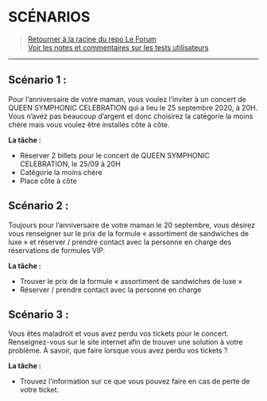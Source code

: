 # SCÉNARIOS
> [Retourner à la racine du repo Le Forum](../../..) \
> [Voir les notes et commentaires sur les tests utilisateurs](../leforum/test_utilisateurs/)

* * *

## Scénario 1 :

Pour l’anniversaire de votre maman, vous voulez l’inviter à un concert de QUEEN SYMPHONIC CELEBRATION qui a lieu le 25 septembre 2020, à 20H. Vous n’avez pas beaucoup d’argent et donc choisirez la catégorie la moins chère mais vous voulez être installés côte à côte.

**La tâche :**
-	Réserver 2 billets pour le concert de QUEEN SYMPHONIC CELEBRATION, le 25/09 à 20H
-	Catégorie la moins chère
-	Place côte à côte



## Scénario 2 :

Toujours pour l’anniversaire de votre maman le 20 septembre, vous désirez vous renseigner sur le prix de la formule « assortiment de sandwiches de luxe » et réserver / prendre contact avec la personne en charge des réservations de formules VIP.

**La tâche :**
-	Trouver le prix de la formule « assortiment de sandwiches de luxe »
-	Réserver / prendre contact avec la personne en charge



## Scénario 3 :

Vous êtes maladroit et vous avez perdu vos tickets pour le concert. Renseignez-vous sur le site internet afin de trouver une solution à votre problème. À savoir, que faire lorsque vous avez perdu vos tickets ?

**La tâche :**
-	Trouvez l’information sur ce que vous pouvez faire en cas de perte de votre ticket.

